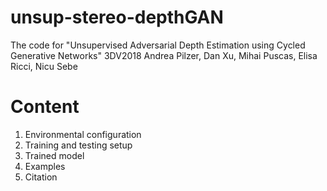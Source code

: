 # unsup-stereo-depthGAN
The code for "Unsupervised Adversarial Depth Estimation using Cycled Generative Networks" 3DV2018
Andrea Pilzer, Dan Xu, Mihai Puscas, Elisa Ricci, Nicu Sebe
# Content
1. Environmental configuration
2. Training and testing setup
3. Trained model
4. Examples
5. Citation

